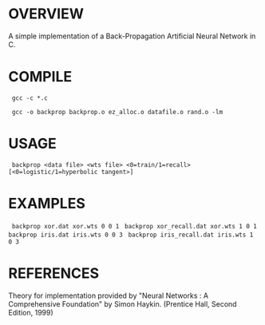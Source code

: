 # OVERVIEW

A simple implementation of a Back-Propagation Artificial Neural Network in C.

# COMPILE

` gcc -c *.c`

` gcc -o backprop backprop.o ez_alloc.o datafile.o rand.o -lm`

# USAGE

` backprop <data file> <wts file> <0=train/1=recall> [<0=logistic/1=hyperbolic tangent>]`

# EXAMPLES

` backprop xor.dat xor.wts 0 0 1` 
` backprop xor_recall.dat xor.wts 1 0 1` 
` backprop iris.dat iris.wts 0 0 3` 
` backprop iris_recall.dat iris.wts 1 0 3` 

# REFERENCES

Theory for implementation provided by "Neural Networks : A Comprehensive Foundation" by Simon Haykin. (Prentice Hall, Second Edition, 1999)

